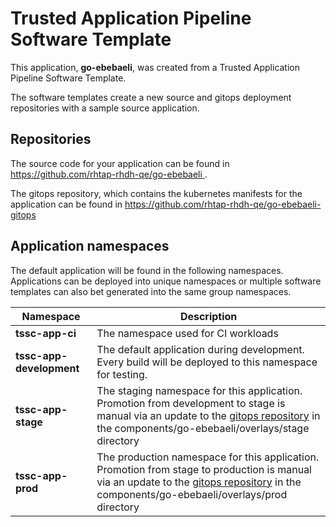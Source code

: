 # Trusted Application Pipeline Software Template

This application, **go-ebebaeli**, was created from a Trusted Application Pipeline Software Template.

The software templates create a new source and gitops deployment repositories with a sample source application. 

## Repositories

The source code for your application can be found in [https://github.com/rhtap-rhdh-qe/go-ebebaeli ](https://github.com/rhtap-rhdh-qe/go-ebebaeli ).
 
The gitops repository, which contains the kubernetes manifests for the application can be found in 
[https://github.com/rhtap-rhdh-qe/go-ebebaeli-gitops ](https://github.com/rhtap-rhdh-qe/go-ebebaeli-gitops ) 

## Application namespaces 

The default application will be found in the following namespaces. Applications can be deployed into unique namespaces or multiple software templates can also bet generated into the same group namespaces.  

|  Namespace   |  Description   |  
| -------- | -------- |
| **tssc-app-ci** | The namespace used for CI workloads |
| **tssc-app-development** | The default application during development. Every build will be deployed to this namespace for testing. |
| **tssc-app-stage** | The staging namespace for this application. Promotion from development to stage is manual via an update to the [gitops repository](https://github.com/rhtap-rhdh-qe/go-ebebaeli-gitops ) in the components/go-ebebaeli/overlays/stage directory |
| **tssc-app-prod** | The production namespace for this application. Promotion from stage to production is manual via an update to the [gitops repository](https://github.com/rhtap-rhdh-qe/go-ebebaeli-gitops ) in the components/go-ebebaeli/overlays/prod directory |